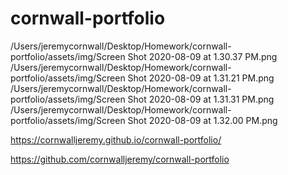 # cornwall-portfolio

/Users/jeremycornwall/Desktop/Homework/cornwall-portfolio/assets/img/Screen Shot 2020-08-09 at 1.30.37 PM.png
/Users/jeremycornwall/Desktop/Homework/cornwall-portfolio/assets/img/Screen Shot 2020-08-09 at 1.31.21 PM.png
/Users/jeremycornwall/Desktop/Homework/cornwall-portfolio/assets/img/Screen Shot 2020-08-09 at 1.31.31 PM.png
/Users/jeremycornwall/Desktop/Homework/cornwall-portfolio/assets/img/Screen Shot 2020-08-09 at 1.32.00 PM.png



https://cornwalljeremy.github.io/cornwall-portfolio/

https://github.com/cornwalljeremy/cornwall-portfolio

